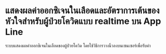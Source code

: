 # แสดงผลค่าออกซิเจนในเลือดและอัตราการเต้นของหัวใจสำหรับผู้ป่วยโควิดแบบ realtime บน App Line
  ระบบแสดงผลค่าออกซิเจนในเลือดของผู้ป่วยโควิด โดยใช้วิธีการวางนิ้วลงบนเซนเซอร์เพื่อรับค่า
